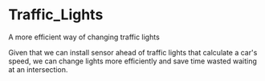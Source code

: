 Traffic_Lights
==============


A more efficient way of changing traffic lights

Given that we can install sensor ahead of traffic lights that calculate a car's speed, we can change lights more efficiently and save time wasted waiting at an intersection.